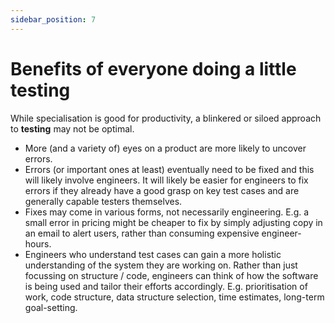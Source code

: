 ```yaml
---
sidebar_position: 7
---
```


# Benefits of everyone doing a little testing

While specialisation is good for productivity, a blinkered or siloed approach to **testing** may not be optimal.

- More (and a variety of) eyes on a product are more likely to uncover errors.
- Errors (or important ones at least) eventually need to be fixed and this will likely involve engineers. It will likely be easier for engineers to fix errors if they already have a good grasp on key test cases and are generally capable testers themselves.
- Fixes may come in various forms, not necessarily engineering. E.g. a small error in pricing might be cheaper to fix by simply adjusting copy in an email to alert users, rather than consuming expensive engineer-hours.
- Engineers who understand test cases can gain a more holistic understanding of the system they are working on. Rather than just focussing on structure / code, engineers can think of how the software is being used and tailor their efforts accordingly. E.g. prioritisation of work, code structure, data structure selection, time estimates, long-term goal-setting.